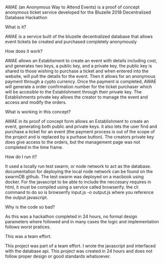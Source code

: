 
AWAE (an Anonymous Way to Attend Events) is a proof of concept anonymous ticket service developed for the Bluzelle 2018 Decentralized Database Hackathon

What is it?

AWAE is a service built of the bluzelle decentralized database that allows event tickets be created and purchased completely anonymously

How does it work?

AWAE allows an Establisment to create an event with details including cost, and generates two keys, a public key, and a private key. the public key is shared to those wishing to purchase a ticket and when entered into the website, will pull the details for the event. Then it allows for an anonymous payment through a cypto currency. Once the payment is completed, AWAE will generate a order confirmation number for the ticket purchaser which will be accesible to the Establishment through their private key. The Establishments private key allows the creator to manage the event and access and modify the orders.

What is working in this concept?

AWAE in its proof of concept form allows an Establishment to create an event, generating both public and private keys. it also lets the user find and purchase a ticket for an event (the payment process is out of the scope of the project and is replaced by a purhase button). The creators private key does give access to the orders, but the management page was not completed in the time frame.

How do I run it?

It used a locally run test swarm, or node network to act as the database. documentation for deploying the local node network can be found on the swarmDB github. The test swarm was deployed on a macbook using docker. For the javascript to be able to include the neccesary requires in html, it must be compiled using a service called browserify. the cli command to do so is browserify input.js -o output.js where you reference the output javascript.

Why is the code so bad?

As this was a hackathon completed in 24 hours, no formal design parameters where followed and in many cases the logic and implementation follows worst pratices.

This was a team effort.

This project was part of a team effort. I wrote the javascript and interfaced with the database api. This project was created in 24 hours and does not follow proper design or good standards whatsoever.

